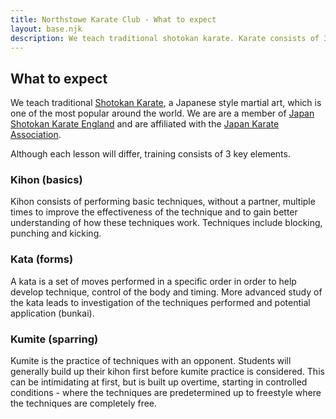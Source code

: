 ```yaml
---
title: Northstowe Karate Club - What to expect
layout: base.njk
description: We teach traditional shotokan karate. Karate consists of 3 parts - kihon (basic techniques), kumite (sparring) and kata (a coreographed sequence of techniques).
---
```


## What to expect
We teach traditional [Shotokan Karate](https://en.wikipedia.org/wiki/Shotokan), a Japanese style martial art, which is one of the most popular around the world. We are are a member of [Japan Shotokan Karate England](https://jske.co.uk) and are affiliated with the [Japan Karate Association](https://www.jka.or.jp/en/).

Although each lesson will differ, training consists of 3 key elements.


### Kihon (basics)
Kihon consists of performing basic techniques, without a partner, multiple times to improve the effectiveness of the technique and to gain better understanding of how these techniques work. Techniques include blocking, punching and kicking.

### Kata (forms)
A kata is a set of moves performed in a specific order in order to help develop technique, control of the body and timing. More advanced study of the kata leads to investigation of the techniques performed and potential application (bunkai).

### Kumite (sparring)
Kumite is the practice of techniques with an opponent. Students will generally build up their kihon first before kumite practice is considered. This can be intimidating at first, but is built up overtime, starting in controlled conditions - where the techniques are predetermined up to freestyle where the techniques are completely free.

